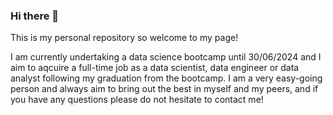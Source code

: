 ### Hi there 👋

This is my personal repository so welcome to my page!

I am currently undertaking a data science bootcamp until 30/06/2024 and I aim to aqcuire a full-time job as a data scientist, data engineer or data analyst following my graduation from the bootcamp.
I am a very easy-going person and always aim to bring out the best in myself and my peers, and if you have any questions please do not hesitate to contact me!
